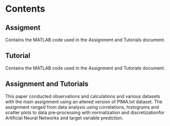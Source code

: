 # Contents

## Assigment
Contains the MATLAB code used in the Assignment and Tutorials document.

## Tutorial
Contains the MATLAB code used in the Assignment and Tutorials document.

## Assignment and Tutorials
This paper conducted observations and calculations and various datasets with the main 
assignment using an altered version of PIMA.txt dataset. The assignment ranged from data analysis using correlations, 
histograms and scatter plots to data pre-processing with normalization and discretizationfor Artificial Neural Networks 
and target variable prediction.
